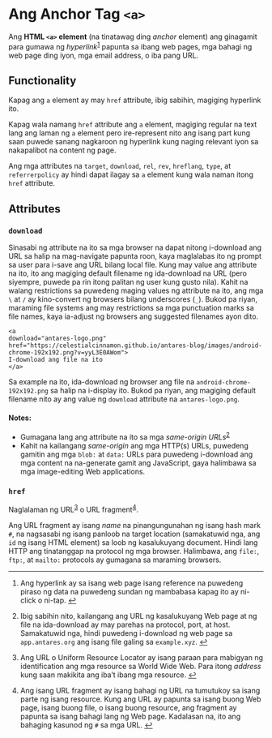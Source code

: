 <h1 id="ang-anchor-tag-a">Ang Anchor Tag <code>&lt;a&gt;</code></h1>
<p>Ang <strong>HTML <code>&lt;a&gt;</code> element</strong> (na tinatawag ding <em>anchor</em> element) ang ginagamit para gumawa ng <i>hyperlink</i><sup class="footnote-ref"><a href="#fn1" id="fnref1">1</a></sup> papunta sa ibang web pages,  mga bahagi ng web page ding iyon, mga email address, o iba pang URL.</p>
<h2 id="functionality">Functionality</h2>
<p>Kapag ang <code>a</code> element ay may <code>href</code> attribute, ibig sabihin, magiging hyperlink ito.</p>
<p>Kapag wala namang <code>href</code> attribute ang <code>a</code> element, magiging regular na text lang ang laman ng <code>a</code> element pero ire-represent nito ang isang part kung saan puwede sanang nagkaroon ng hyperlink kung naging relevant iyon sa nakapalibot na content ng page.</p>
<p>Ang mga attributes na <code>target</code>, <code>download</code>, <code>rel</code>, <code>rev</code>, <code>hreflang</code>, <code>type</code>, at <code>referrerpolicy</code> ay hindi dapat ilagay sa <code>a</code> element kung wala naman itong <code>href</code> attribute.</p>
<h2 id="attributes">Attributes</h2>
<h3 id="download"><code>download</code></h3>
<p>Sinasabi ng attribute na ito sa mga browser na dapat nitong i-download ang URL sa halip na mag-navigate papunta roon, kaya maglalabas ito ng prompt sa user para i-save ang URL bilang local file. Kung may value ang attribute na ito, ito ang magiging default filename ng ida-download na URL (pero siyempre, puwede pa rin itong palitan ng user kung gusto nila). Kahit na walang restrictions sa puwedeng maging values ng attribute na ito, ang mga <code>\</code> at <code>/</code> ay kino-convert ng browsers bilang underscores (<code>_</code>). Bukod pa riyan, maraming file systems ang may restrictions sa mga punctuation marks sa file names, kaya ia-adjust ng browsers ang suggested filenames ayon dito.</p>
<pre class=" language-html"><code class="prism  language-html"><span class="token tag"><span class="token tag"><span class="token punctuation">&lt;</span>a</span> 
<span class="token attr-name">download</span><span class="token attr-value"><span class="token punctuation">=</span><span class="token punctuation">"</span>antares-logo.png<span class="token punctuation">"</span></span>
<span class="token attr-name">href</span><span class="token attr-value"><span class="token punctuation">=</span><span class="token punctuation">"</span>https://celestialcinnamon.github.io/antares-blog/images/android-chrome-192x192.png?v=yyL3E0AWom<span class="token punctuation">"</span></span><span class="token punctuation">&gt;</span></span>
I-download ang file na ito
<span class="token tag"><span class="token tag"><span class="token punctuation">&lt;/</span>a</span><span class="token punctuation">&gt;</span></span>
</code></pre>
<p>Sa example na ito, ida-download ng browser ang file na <code>android-chrome-192x192.png</code> sa halip na i-display ito. Bukod pa riyan, ang magiging default filename nito ay ang value ng <code>download</code> attribute na <code>antares-logo.png</code>.</p>
<h4 id="notes">Notes:</h4>
<ul>
<li>Gumagana lang ang attribute na ito sa mga <em>same-origin URLs</em><sup class="footnote-ref"><a href="#fn2" id="fnref2">2</a></sup></li>
<li>Kahit na kailangang <em>same-origin</em> ang mga HTTP(s) URLs, puwedeng gamitin ang mga <code>blob:</code> at <code>data:</code> URLs para puwedeng i-download ang mga content na na-generate gamit ang JavaScript, gaya halimbawa sa mga image-editing Web applications.</li>
</ul>
<h3 id="href"><code>href</code></h3>
<p>Naglalaman ng URL<sup class="footnote-ref"><a href="#fn3" id="fnref3">3</a></sup> o URL fragment<sup class="footnote-ref"><a href="#fn4" id="fnref4">4</a></sup>.</p>
<p>Ang URL fragment ay isang <em>name</em> na pinangungunahan ng isang hash mark <code>#</code>, na nagsasabi ng isang panloob na target location (samakatuwid nga, ang <code>id</code> ng isang HTML element) sa loob ng kasalukuyang document. Hindi lang HTTP ang tinatanggap na protocol ng mga browser. Halimbawa, ang <code>file:</code>, <code>ftp:</code>, at <code>mailto:</code> protocols ay gumagana sa maraming browsers.</p>
<hr class="footnotes-sep">
<section class="footnotes">
<ol class="footnotes-list">
<li id="fn1" class="footnote-item"><p>Ang hyperlink ay sa isang web page isang reference na puwedeng piraso ng data na puwedeng sundan ng mambabasa kapag ito ay ni-click o ni-tap. <a href="#fnref1" class="footnote-backref">↩︎</a></p>
</li>
<li id="fn2" class="footnote-item"><p>Ibig sabihin nito, kailangang ang URL ng kasalukuyang Web page at ng file na ida-download ay may parehas na protocol, port, at host. Samakatuwid nga, hindi puwedeng i-download ng web page sa <code>app.antares.org</code> ang isang file galing sa <code>example.xyz</code>. <a href="#fnref2" class="footnote-backref">↩︎</a></p>
</li>
<li id="fn3" class="footnote-item"><p>Ang URL o Uniform Resource Locator ay isang paraan para mabigyan ng identification ang mga resource sa World Wide Web. Para itong <em>address</em> kung saan makikita ang iba’t ibang mga resource. <a href="#fnref3" class="footnote-backref">↩︎</a></p>
</li>
<li id="fn4" class="footnote-item"><p>Ang isang URL fragment ay isang bahagi ng URL na tumutukoy sa isang parte ng isang resource. Kung ang URL ay papunta sa isang buong Web page, isang buong file, o isang buong resource, ang fragment ay papunta sa isang bahagi lang ng Web page. Kadalasan na, ito ang bahaging kasunod ng <code>#</code> sa mga URL. <a href="#fnref4" class="footnote-backref">↩︎</a></p>
</li>
</ol>
</section>

